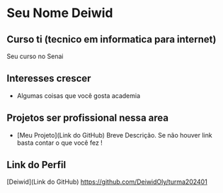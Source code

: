 # Seu Nome Deiwid


## Curso ti (tecnico em informatica para internet)

Seu curso no Senai

## Interesses crescer

- Algumas coisas que você gosta academia

## Projetos ser profissional nessa area

- [Meu Projeto](Link do GitHub) Breve Descrição. Se não houver link basta contar o que você fez !

## Link do Perfil

[Deiwid](Link do GitHub) https://github.com/DeiwidOly/turma202401